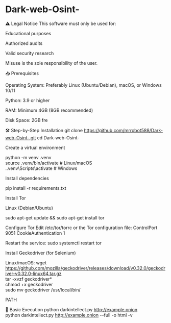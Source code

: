 # Dark-web-Osint-
⚠️ Legal Notice
This software must only be used for:

Educational purposes

Authorized audits

Valid security research

Misuse is the sole responsibility of the user.

📥 Prerequisites

Operating System: Preferably Linux (Ubuntu/Debian), macOS, or Windows 10/11

Python: 3.9 or higher

RAM: Minimum 4GB (8GB recommended)

Disk Space: 2GB fre

🛠 Step-by-Step Installation
git clone https://github.com/mrrobot588/Dark-web-Osint-.git
cd Dark-web-Osint-


Create a virtual environment

python -m venv .venv  
source .venv/bin/activate  # Linux/macOS  
.\.venv\Scripts\activate  # Windows  

Install dependencies

pip install -r requirements.txt

Install Tor

Linux (Debian/Ubuntu)

sudo apt-get update && sudo apt-get install tor  

Configure Tor
Edit /etc/tor/torrc or the Tor configuration file:
ControlPort 9051
CookieAuthentication 1

Restart the service:
sudo systemctl restart tor


Install Geckodriver (for Selenium)

Linux/macOS:
wget https://github.com/mozilla/geckodriver/releases/download/v0.32.0/geckodriver-v0.32.0-linux64.tar.gz  
tar -xvzf geckodriver*  
chmod +x geckodriver  
sudo mv geckodriver /usr/local/bin/  

PATH

🚀 Basic Execution
python darkintellect.py http://example.onion  
python darkintellect.py http://example.onion --full -o html -v

